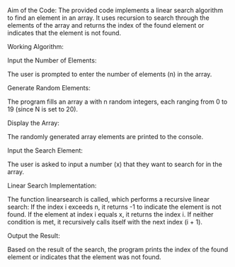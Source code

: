 Aim of the Code:
The provided code implements a linear search algorithm to find an element in an array. It uses recursion to search through the elements of the array and returns the index of the found element or indicates that the element is not found.


Working Algorithm:

Input the Number of Elements:

The user is prompted to enter the number of elements (n) in the array.

Generate Random Elements:

The program fills an array a with n random integers, each ranging from 0 to 19 (since N is set to 20).

Display the Array:

The randomly generated array elements are printed to the console.

Input the Search Element:

The user is asked to input a number (x) that they want to search for in the array.

Linear Search Implementation:

The function linearsearch is called, which performs a recursive linear search:
If the index i exceeds n, it returns -1 to indicate the element is not found.
If the element at index i equals x, it returns the index i.
If neither condition is met, it recursively calls itself with the next index (i + 1).

Output the Result:

Based on the result of the search, the program prints the index of the found element or indicates that the element was not found.